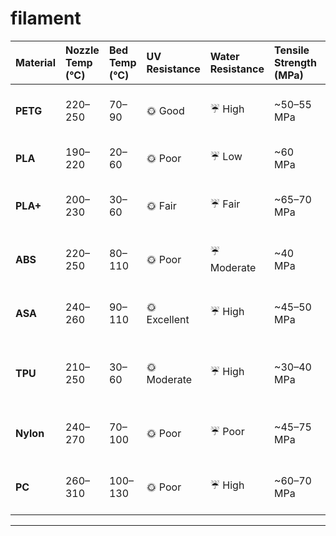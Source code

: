 # filament

| Material   | Nozzle Temp (°C) | Bed Temp (°C) | UV Resistance | Water Resistance | Tensile Strength (MPa)       | Warping | Dry Temp (°C)  | Dry Time (hrs) | Best Uses |
|:-----------|:-----------------|:--------------|:--------------|:-----------------|:----------------------------|:--------|:---------------|:---------------|:----------|
| **PETG**   | 220–250          | 70–90         | 🌞 Good       | ☔ High          | ~50–55 MPa                  | Medium  | 65      | 4–6            | Outdoor gear, waterproof containers |
| **PLA**    | 190–220          | 20–60         | 🌞 Poor       | ☔ Low           | ~60 MPa                     | Low     | 45      | 4              | Models, cosplay, indoor toys |
| **PLA+**   | 200–230          | 30–60         | 🌞 Fair       | ☔ Fair          | ~65–70 MPa                  | Low     | 45      | 4–6            | Stronger indoor parts, displays |
| **ABS**    | 220–250          | 80–110        | 🌞 Poor       | ☔ Moderate      | ~40 MPa                     | High    | 80      | 4–6            | Enclosures, automotive, indoor tools |
| **ASA**    | 240–260          | 90–110        | 🌞 Excellent  | ☔ High          | ~45–50 MPa                  | High    | 80      | 4–6            | Outdoor parts, signage, trims |
| **TPU**    | 210–250          | 30–60         | 🌞 Moderate   | ☔ High          | ~30–40 MPa                  | Low     | 40–50   | 4–6            | Phone cases, seals, flexible parts |
| **Nylon**  | 240–270          | 70–100        | 🌞 Poor       | ☔ Poor          | ~45–75 MPa                  | High    | 70–80   | 6–12           | Gears, hinges, tools (indoor) |
| **PC**     | 260–310          | 100–130       | 🌞 Poor       | ☔ High          | ~60–70 MPa                  | High    | 80–90   | 6–8            | Heat-resistant covers, enclosures |
****
